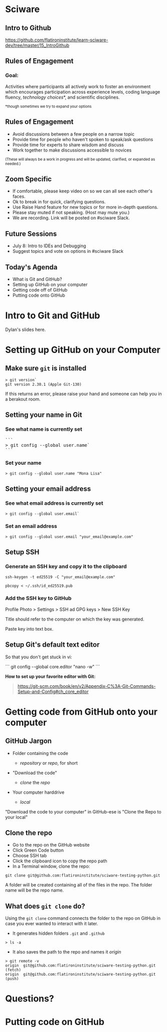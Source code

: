 # Sciware

## Intro to Github

https://github.com/flatironinstitute/learn-sciware-dev/tree/master/15_IntroGithub


## Rules of Engagement

### Goal:

Activities where participants all actively work to foster an environment which encourages participation across experience levels, coding language fluency, *technology choices*\*, and scientific disciplines.

<small>\*though sometimes we try to expand your options</small>


## Rules of Engagement

- Avoid discussions between a few people on a narrow topic
- Provide time for people who haven't spoken to speak/ask questions
- Provide time for experts to share wisdom and discuss
- Work together to make discussions accessible to novices

<small>
(These will always be a work in progress and will be updated, clarified, or expanded as needed.)
</small>


## Zoom Specific

- If comfortable, please keep video on so we can all see each other's faces.
- Ok to break in for quick, clarifying questions.
- Use Raise Hand feature for new topics or for more in-depth questions.
- Please stay muted if not speaking. (Host may mute you.)
- We are recording. Link will be posted on #sciware Slack.


## Future Sessions

- July 8: Intro to IDEs and Debugging
- Suggest topics and vote on options in #sciware Slack


## Today's Agenda

- What is Git and GitHub? 
- Setting up GitHub on your computer
- Getting code off of GitHub
- Putting code onto GitHub



# Intro to Git and GitHub

Dylan's slides here.



# Setting up GitHub on your Computer


## Make sure `git` is installed
```angular2html
> git version`
git version 2.30.1 (Apple Git-130)
```
<p class="align-left">If this returns an error, please raise your hand and someone can help you in a berakout room.
</p>


## Setting your name in Git 

### See what name is currently set
<pre  style="font-size:1em;">
```
> git config --global user.name`
```
</pre>

### Set your name
```
> git config --global user.name "Mona Lisa"
```


## Setting your email address

### See what email address is currently set
```
> git config --global user.email`
```

### Set an email address
```
> git config --global user.email "your_email@example.com"
```


## Setup SSH

### Generate an SSH key and copy it to the clipboard
```
ssh-keygen -t ed25519 -C "your_email@example.com"
```
```
pbcopy < ~/.ssh/id_ed25519.pub
```

### Add the SSH key to GitHub
<p class="align-left">Profile Photo > Settings > SSH ad GPG keys > New SSH Key

Title should refer to the computer on which the key was generated.

Paste key into text box.
</p>

## Setup Git's default text editor
<p class="align-left">So that you don't get stuck in vi:</p>
```
git config --global core.editor "nano -w"
```

**How to set up your favorite editor with Git:**
>https://git-scm.com/book/en/v2/Appendix-C%3A-Git-Commands-Setup-and-Config#ch_core_editor



# Getting code from GitHub onto your computer


## GitHub Jargon

- Folder containing the code
  - *repository* or *repo*, for short

- "Download the code"
  - *clone* the *repo*

- Your computer harddrive 
  - *local*

"Download the code to your computer" in GitHub-ese is 
"Clone the Repo to your local"


## Clone the repo
- Go to the repo on the GitHub website
- Click Green Code button
- Choose SSH tab
- Click the clipboard icon to copy the repo path
- In a Terminal window, clone the repo:
```
git clone git@github.com:flatironinstitute/sciware-testing-python.git
```
A folder will be created containing all of the files in the repo. 
  The folder name will be the repo name.


## What does `git clone` do?
Using the `git clone` command connects the folder to the repo on GitHub in case you ever wanted to interact with it later.

- It generates hidden folders `.git` and `.github`
```
> ls -a
```

- It also saves the path to the repo and names it *origin*
```
> git remote -v
origin	git@github.com:flatironinstitute/sciware-testing-python.git (fetch)
origin	git@github.com:flatironinstitute/sciware-testing-python.git (push)
```


# Questions? 



# Putting code on GitHub
